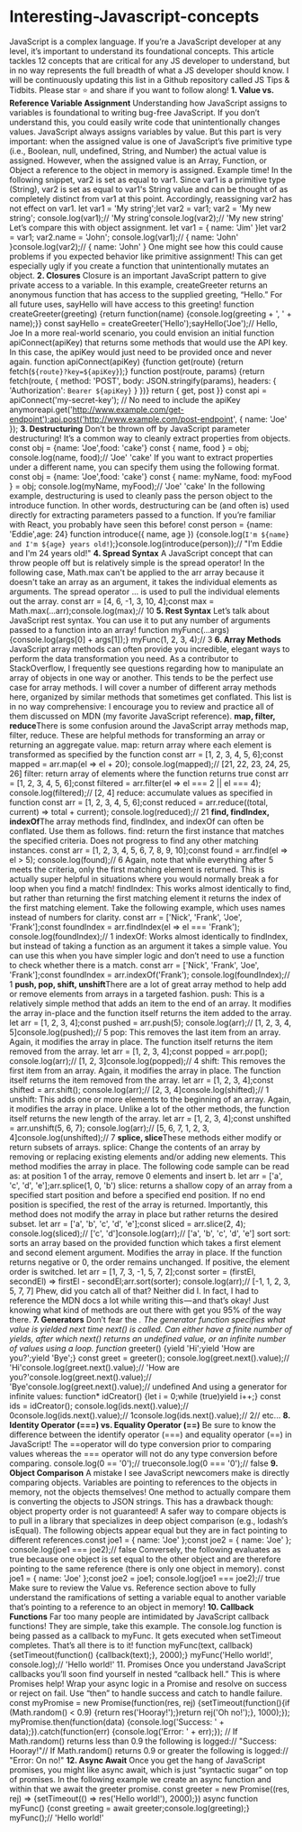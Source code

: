 # Interesting-Javascript-concepts

JavaScript is a complex language. If you’re a JavaScript developer at any level, it’s important to understand its foundational concepts. This article tackles 12 concepts that are critical for any JS developer to understand, but in no way represents the full breadth of what a JS developer should know.
I will be continuously updating this list in a Github repository called JS Tips & Tidbits. Please star ⭐ and share if you want to follow along!
**1. Value vs. Reference Variable Assignment**
Understanding how JavaScript assigns to variables is foundational to writing bug-free JavaScript. If you don’t understand this, you could easily write code that unintentionally changes values.
JavaScript always assigns variables by value. But this part is very important: when the assigned value is one of JavaScript’s five primitive type (i.e., Boolean, null, undefined, String, and Number) the actual value is assigned. However, when the assigned value is an Array, Function, or Object a reference to the object in memory is assigned.
Example time! In the following snippet, var2 is set as equal to var1. Since var1 is a primitive type (String), var2 is set as equal to var1's String value and can be thought of as completely distinct from var1 at this point. Accordingly, reassigning var2 has not effect on var1.
let var1 = 'My string';let var2 = var1;
var2 = 'My new string';
console.log(var1);// 'My string'console.log(var2);// 'My new string'
Let’s compare this with object assignment.
let var1 = { name: 'Jim' }let var2 = var1;
var2.name = 'John';
console.log(var1);// { name: 'John' }console.log(var2);// { name: 'John' }
One might see how this could cause problems if you expected behavior like primitive assignment! This can get especially ugly if you create a function that unintentionally mutates an object.
**2. Closures**
Closure is an important JavaScript pattern to give private access to a variable. In this example, createGreeter returns an anonymous function that has access to the supplied greeting, “Hello.” For all future uses, sayHello will have access to this greeting!
function createGreeter(greeting) {return function(name) {console.log(greeting + ', ' + name);}}
const sayHello = createGreeter('Hello');sayHello('Joe');// Hello, Joe
In a more real-world scenario, you could envision an initial function apiConnect(apiKey) that returns some methods that would use the API key. In this case, the apiKey would just need to be provided once and never again.
function apiConnect(apiKey) {function get(route) {return fetch(`${route}?key=${apiKey}`);}
function post(route, params) {return fetch(route, { method: 'POST', body: JSON.stringify(params), headers: { 'Authorization': `Bearer ${apiKey}` } })}
return { get, post }}
const api = apiConnect('my-secret-key');
// No need to include the apiKey anymoreapi.get('http://www.example.com/get-endpoint');api.post('http://www.example.com/post-endpoint', { name: 'Joe' });
**3. Destructuring**
Don’t be thrown off by JavaScript parameter destructuring! It’s a common way to cleanly extract properties from objects.
const obj = {name: 'Joe',food: 'cake'}
const { name, food } = obj;
console.log(name, food);// 'Joe' 'cake'
If you want to extract properties under a different name, you can specify them using the following format.
const obj = {name: 'Joe',food: 'cake'}
const { name: myName, food: myFood } = obj;
console.log(myName, myFood);// 'Joe' 'cake'
In the following example, destructuring is used to cleanly pass the person object to the introduce function. In other words, destructuring can be (and often is) used directly for extracting parameters passed to a function. If you’re familiar with React, you probably have seen this before!
const person = {name: 'Eddie',age: 24}
function introduce({ name, age }) {console.log(`I'm ${name} and I'm ${age} years old!`);}console.log(introduce(person));// "I'm Eddie and I'm 24 years old!"
**4. Spread Syntax**
A JavaScript concept that can throw people off but is relatively simple is the spread operator! In the following case, Math.max can't be applied to the arr array because it doesn't take an array as an argument, it takes the individual elements as arguments. The spread operator ... is used to pull the individual elements out the array.
const arr = [4, 6, -1, 3, 10, 4];const max = Math.max(...arr);console.log(max);// 10
**5. Rest Syntax**
Let’s talk about JavaScript rest syntax. You can use it to put any number of arguments passed to a function into an array!
function myFunc(...args) {console.log(args[0] + args[1]);}
myFunc(1, 2, 3, 4);// 3
**6. Array Methods**
JavaScript array methods can often provide you incredible, elegant ways to perform the data transformation you need. As a contributor to StackOverflow, I frequently see questions regarding how to manipulate an array of objects in one way or another. This tends to be the perfect use case for array methods.
I will cover a number of different array methods here, organized by similar methods that sometimes get conflated. This list is in no way comprehensive: I encourage you to review and practice all of them discussed on MDN (my favorite JavaScript reference).
**map, filter, reduce**There is some confusion around the JavaScript array methods map, filter, reduce. These are helpful methods for transforming an array or returning an aggregate value.
map: return array where each element is transformed as specified by the function
const arr = [1, 2, 3, 4, 5, 6];const mapped = arr.map(el => el + 20);
console.log(mapped);// [21, 22, 23, 24, 25, 26]
filter: return array of elements where the function returns true
const arr = [1, 2, 3, 4, 5, 6];const filtered = arr.filter(el => el === 2 || el === 4);
console.log(filtered);// [2, 4]
reduce: accumulate values as specified in function
const arr = [1, 2, 3, 4, 5, 6];const reduced = arr.reduce((total, current) => total + current);
console.log(reduced);// 21
**find, findIndex, indexOf**The array methods find, findIndex, and indexOf can often be conflated. Use them as follows.
find: return the first instance that matches the specified criteria. Does not progress to find any other matching instances.
const arr = [1, 2, 3, 4, 5, 6, 7, 8, 9, 10];const found = arr.find(el => el > 5);
console.log(found);// 6
Again, note that while everything after 5 meets the criteria, only the first matching element is returned. This is actually super helpful in situations where you would normally break a for loop when you find a match!
findIndex: This works almost identically to find, but rather than returning the first matching element it returns the index of the first matching element. Take the following example, which uses names instead of numbers for clarity.
const arr = ['Nick', 'Frank', 'Joe', 'Frank'];const foundIndex = arr.findIndex(el => el === 'Frank');
console.log(foundIndex);// 1
indexOf: Works almost identically to findIndex, but instead of taking a function as an argument it takes a simple value. You can use this when you have simpler logic and don’t need to use a function to check whether there is a match.
const arr = ['Nick', 'Frank', 'Joe', 'Frank'];const foundIndex = arr.indexOf('Frank');
console.log(foundIndex);// 1
**push, pop, shift, unshift**There are a lot of great array method to help add or remove elements from arrays in a targeted fashion.
push: This is a relatively simple method that adds an item to the end of an array. It modifies the array in-place and the function itself returns the item added to the array.
let arr = [1, 2, 3, 4];const pushed = arr.push(5);
console.log(arr);// [1, 2, 3, 4, 5]console.log(pushed);// 5
pop: This removes the last item from an array. Again, it modifies the array in place. The function itself returns the item removed from the array.
let arr = [1, 2, 3, 4];const popped = arr.pop();
console.log(arr);// [1, 2, 3]console.log(popped);// 4
shift: This removes the first item from an array. Again, it modifies the array in place. The function itself returns the item removed from the array.
let arr = [1, 2, 3, 4];const shifted = arr.shift();
console.log(arr);// [2, 3, 4]console.log(shifted);// 1
unshift: This adds one or more elements to the beginning of an array. Again, it modifies the array in place. Unlike a lot of the other methods, the function itself returns the new length of the array.
let arr = [1, 2, 3, 4];const unshifted = arr.unshift(5, 6, 7);
console.log(arr);// [5, 6, 7, 1, 2, 3, 4]console.log(unshifted);// 7
**splice, slice**These methods either modify or return subsets of arrays.
splice: Change the contents of an array by removing or replacing existing elements and/or adding new elements. This method modifies the array in place.
The following code sample can be read as: at position 1 of the array, remove 0 elements and insert b.
let arr = ['a', 'c', 'd', 'e'];arr.splice(1, 0, 'b')
slice: returns a shallow copy of an array from a specified start position and before a specified end position. If no end position is specified, the rest of the array is returned. Importantly, this method does not modify the array in place but rather returns the desired subset.
let arr = ['a', 'b', 'c', 'd', 'e'];const sliced = arr.slice(2, 4);
console.log(sliced);// ['c', 'd']console.log(arr);// ['a', 'b', 'c', 'd', 'e']
sort
sort: sorts an array based on the provided function which takes a first element and second element argument. Modifies the array in place. If the function returns negative or 0, the order remains unchanged. If positive, the element order is switched.
let arr = [1, 7, 3, -1, 5, 7, 2];const sorter = (firstEl, secondEl) => firstEl - secondEl;arr.sort(sorter);
console.log(arr);// [-1, 1, 2, 3, 5, 7, 7]
Phew, did you catch all of that? Neither did I. In fact, I had to reference the MDN docs a lot while writing this — and that’s okay! Just knowing what kind of methods are out there with get you 95% of the way there.
**7. Generators**
Don’t fear the *. The generator function specifies what value is yielded next time next() is called. Can either have a finite number of yields, after which next() returns an undefined value, or an infinite number of values using a loop.
function* greeter() {yield 'Hi';yield 'How are you?';yield 'Bye';}
const greet = greeter();
console.log(greet.next().value);// 'Hi'console.log(greet.next().value);// 'How are you?'console.log(greet.next().value);// 'Bye'console.log(greet.next().value);// undefined
And using a generator for infinite values:
function* idCreator() {let i = 0;while (true)yield i++;}
const ids = idCreator();
console.log(ids.next().value);// 0console.log(ids.next().value);// 1console.log(ids.next().value);// 2// etc...
**8. Identity Operator (===) vs. Equality Operator (==)**
Be sure to know the difference between the identify operator (===) and equality operator (==) in JavaScript! The ==operator will do type conversion prior to comparing values whereas the === operator will not do any type conversion before comparing.
console.log(0 == '0');// trueconsole.log(0 === '0');// false
**9. Object Comparison**
A mistake I see JavaScript newcomers make is directly comparing objects. Variables are pointing to references to the objects in memory, not the objects themselves! One method to actually compare them is converting the objects to JSON strings. This has a drawback though: object property order is not guaranteed! A safer way to compare objects is to pull in a library that specializes in deep object comparison (e.g., lodash’s isEqual).
The following objects appear equal but they are in fact pointing to different references.const joe1 = { name: 'Joe' };const joe2 = { name: 'Joe' };
console.log(joe1 === joe2);// false
Conversely, the following evaluates as true because one object is set equal to the other object and are therefore pointing to the same reference (there is only one object in memory).
const joe1 = { name: 'Joe' };const joe2 = joe1;
console.log(joe1 === joe2);// true
Make sure to review the Value vs. Reference section above to fully understand the ramifications of setting a variable equal to another variable that’s pointing to a reference to an object in memory!
**10. Callback Functions**
Far too many people are intimidated by JavaScript callback functions! They are simple, take this example. The console.log function is being passed as a callback to myFunc. It gets executed when setTimeout completes. That’s all there is to it!
function myFunc(text, callback) {setTimeout(function() {callback(text);}, 2000);}
myFunc('Hello world!', console.log);// 'Hello world!'
11. Promises
Once you understand JavaScript callbacks you’ll soon find yourself in nested “callback hell.” This is where Promises help! Wrap your async logic in a Promise and resolve on success or reject on fail. Use “then” to handle success and catch to handle failure.
const myPromise = new Promise(function(res, rej) {setTimeout(function(){if (Math.random() < 0.9) {return res('Hooray!');}return rej('Oh no!');}, 1000);});
myPromise.then(function(data) {console.log('Success: ' + data);}).catch(function(err) {console.log('Error: ' + err);});
// If Math.random() returns less than 0.9 the following is logged:// "Success: Hooray!"// If Math.random() returns 0.9 or greater the following is logged:// "Error: On no!"
**12. Async Await**
Once you get the hang of JavaScript promises, you might like async await, which is just “syntactic sugar” on top of promises. In the following example we create an async function and within that we await the greeter promise.
const greeter = new Promise((res, rej) => {setTimeout(() => res('Hello world!'), 2000);})
async function myFunc() {const greeting = await greeter;console.log(greeting);}
myFunc();// 'Hello world!'
